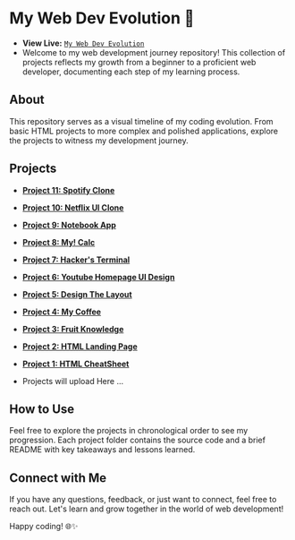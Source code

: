 # My Web Dev Evolution 🚀
- **View Live:** [`My Web Dev Evolution`](https://rahulp-here.github.io/my-web-dev-evolution.github.io/)
- Welcome to my web development journey repository! This collection of projects reflects my growth from a beginner to a proficient web developer, documenting each step of my learning process.

## About

This repository serves as a visual timeline of my coding evolution. From basic HTML projects to more complex and polished applications, explore the projects to witness my development journey.

## Projects

- **[Project 11: Spotify Clone](./Project-11/)**
- **[Project 10: Netflix UI Clone](./Project-10/)**
- **[Project  9: Notebook App](./Project-9/)**
- **[Project  8: My! Calc](./Project-8/)**
- **[Project  7: Hacker's Terminal](./Project-7/)**
- **[Project  6: Youtube Homepage UI Design](./Project-6/)**
- **[Project  5: Design The Layout](./Project-5/)**
- **[Project  4: My Coffee](./Project-4/)**
- **[Project  3: Fruit Knowledge](./Project-3/)**
- **[Project  2: HTML Landing Page](./Project-2/)**
- **[Project  1: HTML CheatSheet](./Project-1/)**

- Projects will upload Here ...

## How to Use

Feel free to explore the projects in chronological order to see my progression. Each project folder contains the source code and a brief README with key takeaways and lessons learned.

## Connect with Me

If you have any questions, feedback, or just want to connect, feel free to reach out. Let's learn and grow together in the world of web development!

Happy coding! 🌐✨
